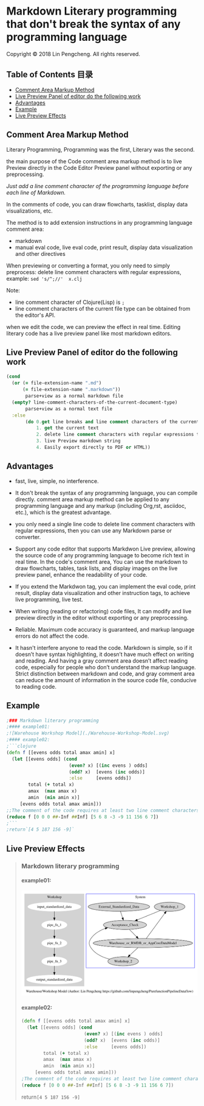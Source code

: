 # Markdown Literary programming that don't break the syntax of any programming language

Copyright © 2018 Lin Pengcheng. All rights reserved.

## Table of Contents 目录
- [Comment Area Markup Method](#Comment-Area-Markup-Method)
- [Live Preview Panel of editor do the following work](#Live-Preview-Panel-of-editor-do-the-following-work)
- [Advantages](#Advantages)
- [Example](#Example)
- [Live Preview Effects](#Live-Preview-Effects)

## Comment Area Markup Method

Literary Programming, Programming was the first, Literary was the second.

the main purpose of the Code comment area markup method is 
to live Preview directly in the Code Editor Preview panel 
without exporting or any preprocessing.

*Just add a line comment character of the programming language 
before each line of Markdown.*

In the comments of code, you can draw flowcharts, tasklist, 
display data visualizations, etc.

The method is to add extension instructions 
in any programming language comment area:
- markdown
- manual eval code, live eval code, print result, 
  display data visualization and other directives

When previewing or converting a format,
you only need to simply preprocess: 
delete line comment characters with regular expressions, 
example: `sed 's/^;//'  x.clj`

Note: 

- line comment character of Clojure(Lisp) is `;`
- line comment characters of the current file type
  can be obtained from the editor's API.

when we edit the code, we can preview the effect in real time. 
Editing literary code has a live preview panel like most markdown editors.

## Live Preview Panel of editor do the following work

```clojure
(cond
  (or (= file-extension-name ".md")
      (= file-extension-name ".markdown"))
       parse+view as a normal markdown file
  (empty? line-comment-characters-of-the-current-document-type)
       parse+view as a normal text file 
  :else
       (do 0.get line breaks and line comment characters of the current document
           1. get the current text
           2. delete line comment characters with regular expressions to get markdwon string
           3. live Preview markdown string
           4. Easily export directly to PDF or HTML))
```

## Advantages

- fast, live, simple, no interference.

- It don't break the syntax of any programming language, you can compile directly. 
  comment area markup method can be applied to any programming language and any markup 
  (including Org,rst, asciidoc, etc.), which is the greatest advantage.

- you only need a single line code to delete line comment characters with regular expressions, 
  then you can use any Markdown parse or converter.

- Support any code editor that supports Markdwon Live preview, 
  allowing the source code of any programming language to become rich text in real time. 
  In the code's comment area, You can use the markdown to draw flowcharts, tables, task lists, 
  and display images on the live preview panel, enhance the readability of your code.

- If you extend the Markdwon tag, you can implement the eval code, print result, display 
  data visualization and other instruction tags, to achieve live programming, live test.

- When writing (reading or refactoring) code files, It can modify and live preview directly 
  in the editor without exporting or any preprocessing.

- Reliable. Maximum code accuracy is guaranteed, and markup language errors do not affect the code.

- It hasn't interfere anyone to read the code.
  Markdown is simple, so if it doesn’t have syntax highlighting, 
  it doesn’t have much effect on writing and reading.
  And having a gray comment area doesn’t affect reading code, 
  especially for people who don’t understand the markup language.
  Strict distinction between markdown and code, 
  and gray comment area can reduce the amount of information in the source code file, 
  conducive to reading code.

## Example

```clojure
;### Markdown literary programming
;#### example01:
;![Warehouse Workshop Model](./Warehouse-Workshop-Model.svg)
;#### example02:
;```clojure
(defn f [[evens odds total amax amin] x]
  (let [[evens odds] (cond 
                       (even? x) [(inc evens ) odds]
                       (odd? x)  [evens (inc odds)]
                       :else     [evens odds])
        total (+ total x)
        amax  (max amax x)
        amin  (min amin x)]   
     [evens odds total amax amin]))
;;The comment of the code requires at least two line comment characters
(reduce f [0 0 0 ##-Inf ##Inf] [5 6 8 -3 -9 11 156 6 7])
;```
;return`[4 5 187 156 -9]`

```

## Live Preview Effects

> 
> ### Markdown literary programming
> #### example01:
> ![Warehouse Workshop Model](./Warehouse-Workshop-Model.svg)
> #### example02:
> ```clojure
> (defn f [[evens odds total amax amin] x]
>   (let [[evens odds] (cond 
>                        (even? x) [(inc evens ) odds]
>                        (odd? x)  [evens (inc odds)]
>                        :else     [evens odds])
>         total (+ total x)
>         amax  (max amax x)
>         amin  (min amin x)]   
>      [evens odds total amax amin]))
> ;The comment of the code requires at least two line comment characters
> (reduce f [0 0 0 ##-Inf ##Inf] [5 6 8 -3 -9 11 156 6 7])
> ```
> return`[4 5 187 156 -9]`
> 
